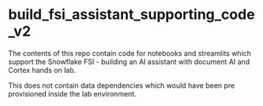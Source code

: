 # build_fsi_assistant_supporting_code_v2
The contents of this repo contain code for notebooks and streamlits which support the Snowflake FSI - building an AI assistant with document AI and Cortex hands on lab.

This does not contain data dependencies which would have been pre provisioned inside the lab environment.
